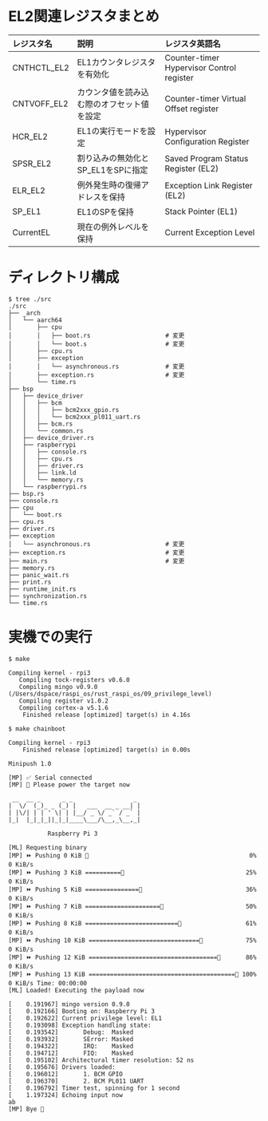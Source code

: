 # EL2関連レジスタまとめ

| レジスタ名 | 説明 | レジスタ英語名 |
|:-----------|:-----|:---------------|
| CNTHCTL_EL2 | EL1カウンタレジスタを有効化 | Counter-timer Hypervisor Control register |
| CNTVOFF_EL2 | カウンタ値を読み込む際のオフセット値を設定 | Counter-timer Virtual Offset register |
| HCR_EL2 | EL1の実行モードを設定 | Hypervisor Configuration Register |
| SPSR_EL2 | 割り込みの無効化とSP_EL1をSPに指定 | Saved Program Status Register (EL2) |
| ELR_EL2 | 例外発生時の復帰アドレスを保持 | Exception Link Register (EL2) |
| SP_EL1 | EL1のSPを保持 | Stack Pointer (EL1) |
| CurrentEL | 現在の例外レベルを保持 | Current Exception Level |

# ディレクトリ構成

```
$ tree ./src
./src
├── _arch
│   └── aarch64
│       ├── cpu
│       │   ├── boot.rs                     # 変更
│       │   └── boot.s                      # 変更
│       ├── cpu.rs
│       ├── exception
│       │   └── asynchronous.rs             # 変更
│       ├── exception.rs                    # 変更
│       └── time.rs
├── bsp
│   ├── device_driver
│   │   ├── bcm
│   │   │   ├── bcm2xxx_gpio.rs
│   │   │   └── bcm2xxx_pl011_uart.rs
│   │   ├── bcm.rs
│   │   └── common.rs
│   ├── device_driver.rs
│   ├── raspberrypi
│   │   ├── console.rs
│   │   ├── cpu.rs
│   │   ├── driver.rs
│   │   ├── link.ld
│   │   └── memory.rs
│   └── raspberrypi.rs
├── bsp.rs
├── console.rs
├── cpu
│   └── boot.rs
├── cpu.rs
├── driver.rs
├── exception
│   └── asynchronous.rs                     # 変更
├── exception.rs                            # 変更
├── main.rs                                 # 変更
├── memory.rs
├── panic_wait.rs
├── print.rs
├── runtime_init.rs
├── synchronization.rs
└── time.rs
```

# 実機での実行

```
$ make

Compiling kernel - rpi3
   Compiling tock-registers v0.6.0
   Compiling mingo v0.9.0 (/Users/dspace/raspi_os/rust_raspi_os/09_privilege_level)
   Compiling register v1.0.2
   Compiling cortex-a v5.1.6
    Finished release [optimized] target(s) in 4.16s

$ make chainboot

Compiling kernel - rpi3
    Finished release [optimized] target(s) in 0.00s

Minipush 1.0

[MP] ✅ Serial connected
[MP] 🔌 Please power the target now

 __  __ _      _ _                 _
|  \/  (_)_ _ (_) |   ___  __ _ __| |
| |\/| | | ' \| | |__/ _ \/ _` / _` |
|_|  |_|_|_||_|_|____\___/\__,_\__,_|

           Raspberry Pi 3

[ML] Requesting binary
[MP] ⏩ Pushing 0 KiB 🦀                                             0% 0 KiB/s
[MP] ⏩ Pushing 3 KiB ==========🦀                                  25% 0 KiB/s
[MP] ⏩ Pushing 5 KiB ===============🦀                             36% 0 KiB/s
[MP] ⏩ Pushing 7 KiB =====================🦀                       50% 0 KiB/s
[MP] ⏩ Pushing 8 KiB ==========================🦀                  61% 0 KiB/s
[MP] ⏩ Pushing 10 KiB ===============================🦀            75% 0 KiB/s
[MP] ⏩ Pushing 12 KiB ====================================🦀       86% 0 KiB/s
[MP] ⏩ Pushing 13 KiB =========================================🦀 100% 0 KiB/s Time: 00:00:00
[ML] Loaded! Executing the payload now

[    0.191967] mingo version 0.9.0
[    0.192166] Booting on: Raspberry Pi 3
[    0.192622] Current privilege level: EL1
[    0.193098] Exception handling state:
[    0.193542]       Debug:  Masked
[    0.193932]       SError: Masked
[    0.194322]       IRQ:    Masked
[    0.194712]       FIQ:    Masked
[    0.195102] Architectural timer resolution: 52 ns
[    0.195676] Drivers loaded:
[    0.196012]       1. BCM GPIO
[    0.196370]       2. BCM PL011 UART
[    0.196792] Timer test, spinning for 1 second
[    1.197324] Echoing input now
ab
[MP] Bye 👋
```
